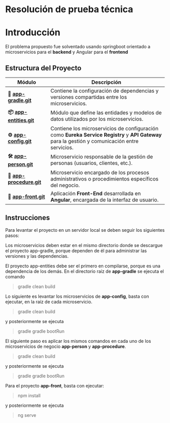 # Resolución de prueba técnica

# Introducción
El problema propuesto fue solventado usando springboot orientado a microservicios para el  **backend** y Angular para el **frontend**


## Estructura del Proyecto  

| Módulo | Descripción |
|--------|------------|
| **🔗 [app-gradle.git](https://github.com/daleonv/app-gradle.git)** | Contiene la configuración de dependencias y versiones compartidas entre los microservicios. |
| **📦 [app-entities.git](https://github.com/daleonv/app-entities.git)** | Módulo que define las entidades y modelos de datos utilizados por los microservicios. |
| **⚙️ [app-config.git](https://github.com/daleonv/app-config.git)** | Contiene los microservicios de configuración como **Eureka Service Registry** y **API Gateway** para la gestión y comunicación entre servicios. |
| **🛠️ [app-person.git](https://github.com/daleonv/app-person.git)** | Microservicio responsable de la gestión de personas (usuarios, clientes, etc.). |
| **📑 [app-procedure.git](https://github.com/daleonv/app-procedure.git)** | Microservicio encargado de los procesos administrativos o procedimientos específicos del negocio. |
| **🎨 [app-front.git](https://github.com/daleonv/app-front.git)** | Aplicación **Front-End** desarrollada en **Angular**, encargada de la interfaz de usuario. |



## Instrucciones

Para levantar el proyecto en un servidor local se deben seguir los siguientes pasos:

Los microservicios deben estar en el mismo directorio donde se descargue el proyecto app-gradle, porque dependen de él para administrar las versiones y las dependencias.

El proyecto app-entities debe ser el primero en compilarse, porque es una dependencia de los demás.
En el directorio raíz de **app-gradle** se ejecuta el comando 
> gradle clean build 

Lo siguiente es levantar los microservicios de **app-config**, basta con ejecutar, en la raíz de cada microservicio.
> gradle clean build 

y posteriormente se ejecuta
> gradle gradle bootRun

El siguiente paso es aplicar los mismos comandos en cada uno de los microservicios de negocio **app-person** y **app-procedure**.

> gradle clean build 

y posteriormente se ejecuta
> gradle gradle bootRun

Para el proyecto **app-front**, basta con ejecutar:
> npm install

y posteriormente se ejecuta
> ng serve
